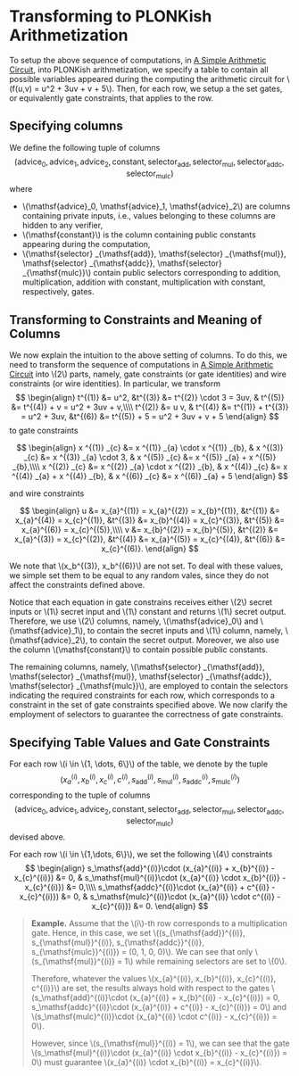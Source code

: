 # Transforming to PLONKish Arithmetization
To setup the above sequence of computations, in [A Simple Arithmetic Circuit](./simple_arithmetic_circuit.md), into PLONKish arithmetization, we specify a table to contain all possible variables appeared during the computing the arithmetic circuit for \\(f(u,v) = u^2 + 3uv + v + 5\\). Then, for each row, we setup a the set gates, or equivalently gate constraints, that applies to the row. 

## Specifying columns
We define the following tuple of columns
$$
    (\mathsf{advice} _0, \mathsf{advice} _1, \mathsf{advice} _2, \mathsf{constant}, \mathsf{selector} _{\mathsf{add}}, \mathsf{selector} _{\mathsf{mul}}, \mathsf{selector} _{\mathsf{addc}}, \mathsf{selector} _{\mathsf{mulc}})
$$
where
- \\(\mathsf{advice}_0, \mathsf{advice}_1, \mathsf{advice}_2\\) are columns containing private inputs, i.e., values belonging to these columns are hidden to any verifier,
- \\(\mathsf{constant}\\) is the column containing public constants appearing during the computation,
- \\(\mathsf{selector} _{\mathsf{add}}, \mathsf{selector} _{\mathsf{mul}}, \mathsf{selector} _{\mathsf{addc}}, \mathsf{selector} _{\mathsf{mulc}}\\) contain public selectors corresponding to addition, multiplication, addition with constant, multiplication with constant, respectively, gates.

## Transforming to Constraints and Meaning of Columns
We now explain the intuition to the above setting of columns. To do this, we need to transform the sequence of computations in [A Simple Arithmetic Circuit](./simple_arithmetic_circuit.md) into \\(2\\) parts, namely, gate constraints (or gate identities) and wire constraints (or wire identities). In particular, we transform
$$
    \begin{align}   
        t^{(1)} &= u^2,  &t^{(3)} &= t^{(2)} \cdot 3 = 3uv, & t^{(5)} &= t^{(4)} + v = u^2 + 3uv + v,\\\\
        t^{(2)} &= u v, & t^{(4)} &= t^{(1)} + t^{(3)} = u^2 + 3uv, &t^{(6)} &= t^{(5)} + 5 = u^2 + 3uv + v + 5
    \end{align}
$$
to gate constraints

$$
    \begin{align}
        x ^{(1)} _{c} &= x ^{(1)} _{a} \cdot x ^{(1)} _{b},  & x ^{(3)} _{c} &= x ^{(3)} _{a} \cdot 3,         & x ^{(5)} _{c} &= x ^{(5)} _{a} + x ^{(5)} _{b},\\\\
        x ^{(2)} _{c} &= x ^{(2)} _{a} \cdot  x ^{(2)} _{b}, & x ^{(4)} _{c} &= x ^{(4)} _{a} + x ^{(4)} _{b}, & x ^{(6)} _{c} &= x ^{(6)} _{a} + 5
    \end{align}
$$

and wire constraints

$$
    \begin{align}
        u &= x_{a}^{(1)} = x_{a}^{(2)} = x_{b}^{(1)}, &t^{(1)} &= x_{a}^{(4)} = x_{c}^{(1)}, &t^{(3)} &= x_{b}^{(4)} = x_{c}^{(3)}, &t^{(5)} &= x_{a}^{(6)} = x_{c}^{(5)},\\\\
        v &= x_{b}^{(2)} = x_{b}^{(5)}, &t^{(2)} &= x_{a}^{(3)} = x_{c}^{(2)}, &t^{(4)} &= x_{a}^{(5)} = x_{c}^{(4)}, &t^{(6)} &= x_{c}^{(6)}.
    \end{align}
$$

We note that \\(x_b^{(3)}, x_b^{(6)}\\) are not set. To deal with these values, we simple set them to be equal to any random vales, since they do not affect the constraints defined above.

Notice that each equation in gate constrains receives either \\(2\\) secret inputs or \\(1\\) secret input and \\(1\\) constant and returns \\(1\\) secret output. Therefore, we use \\(2\\) columns, namely, \\(\mathsf{advice}_0\\) and \\(\mathsf{advice}_1\\), to contain the secret inputs and \\(1\\) column, namely, \\(\mathsf{advice}_2\\), to contain the secret output. Moreover, we also use the column \\(\mathsf{constant}\\) to contain possible public constants.

The remaining columns, namely, \\(\mathsf{selector} _{\mathsf{add}}, \mathsf{selector} _{\mathsf{mul}}, \mathsf{selector} _{\mathsf{addc}}, \mathsf{selector} _{\mathsf{mulc}}\\), are employed to contain the selectors indicating the required constraints for each row, which corresponds to a constraint in the set of gate constraints specified above. We now clarify the employment of selectors to guarantee the correctness of gate constraints.

## Specifying Table Values and Gate Constraints
For each row \\(i \in \\{1, \dots,  6\\}\\) of the table, we denote by the tuple 
$$
    (x_{a}^{(i)}, x_{b}^{(i)}, x_{c}^{(i)}, c^{(i)}, s_{\mathsf{add}}^{(i)}, s_{\mathsf{mul}}^{(i)}, s_{\mathsf{addc}}^{(i)}, s_{\mathsf{mulc}}^{(i)})
$$
corresponding to the tuple of columns 
$$
    (\mathsf{advice} _0, \mathsf{advice} _1, \mathsf{advice} _2, \mathsf{constant}, \mathsf{selector} _{\mathsf{add}}, \mathsf{selector} _{\mathsf{mul}}, \mathsf{selector} _{\mathsf{addc}}, \mathsf{selector} _{\mathsf{mulc}})
$$
devised above.

For each row \\(i \in \\{1,\dots, 6\\}\\), we set the following \\(4\\) constraints
$$
    \begin{align}
        s_\mathsf{add}^{(i)}\cdot (x_{a}^{(i)} + x_{b}^{(i)} - x_{c}^{(i)}) &= 0, & s_\mathsf{mul}^{(i)}\cdot (x_{a}^{(i)} \cdot x_{b}^{(i)} - x_{c}^{(i)}) &= 0,\\\\
        s_\mathsf{addc}^{(i)}\cdot (x_{a}^{(i)} + c^{(i)} - x_{c}^{(i)}) &= 0, & s_\mathsf{mulc}^{(i)}\cdot (x_{a}^{(i)} \cdot c^{(i)} - x_{c}^{(i)}) &= 0.
    \end{align}
$$

> **Example.** Assume that the \\(i\\)-th row corresponds to a multiplication gate. Hence, in this case, we set \\((s_{\mathsf{add}}^{(i)}, s_{\mathsf{mul}}^{(i)}, s_{\mathsf{addc}}^{(i)}, s_{\mathsf{mulc}}^{(i)}) = (0, 1, 0, 0)\\). We can see that only \\(s_{\mathsf{mul}}^{(i)} = 1\\) while remaining selectors are set to \\(0\\). 
>
> Therefore, whatever the values \\(x_{a}^{(i)}, x_{b}^{(i)}, x_{c}^{(i)}, c^{(i)}\\) are set, the results always hold with respect to the gates \\(s_\mathsf{add}^{(i)}\cdot (x_{a}^{(i)} + x_{b}^{(i)} - x_{c}^{(i)}) = 0, s_\mathsf{addc}^{(i)}\cdot (x_{a}^{(i)} + c^{(i)} - x_{c}^{(i)}) = 0\\) and \\(s_\mathsf{mulc}^{(i)}\cdot (x_{a}^{(i)} \cdot c^{(i)} - x_{c}^{(i)}) = 0\\). 
>
> However, since \\(s_{\mathsf{mul}}^{(i)} = 1\\), we can see that the gate \\(s_\mathsf{mul}^{(i)}\cdot (x_{a}^{(i)} \cdot x_{b}^{(i)} - x_{c}^{(i)}) = 0\\) must guarantee \\(x_{a}^{(i)} \cdot x_{b}^{(i)} = x_{c}^{(i)}\\).